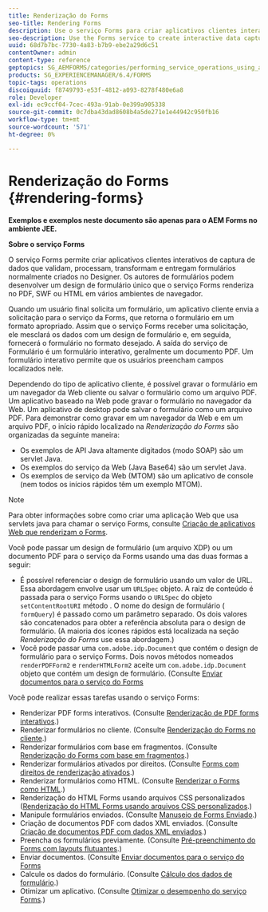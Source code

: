 ```yaml
---
title: Renderização do Forms
seo-title: Rendering Forms
description: Use o serviço Forms para criar aplicativos clientes interativos de captura de dados que validam, processam, transformam e entregam formulários normalmente criados no Designer. Os autores de formulários podem desenvolver um design de formulário único que o serviço Forms renderiza no PDF, SWF ou HTML em vários ambientes de navegador.
seo-description: Use the Forms service to create interactive data capture client applications that validate, process, transform, and deliver forms typically created in Designer. Form authors can develop a single form design that the Forms service renders in PDF, SWF, or HTML in various browser environments.
uuid: 68d7b7bc-7730-4a83-b7b9-ebe2a29d6c51
contentOwner: admin
content-type: reference
geptopics: SG_AEMFORMS/categories/performing_service_operations_using_apis
products: SG_EXPERIENCEMANAGER/6.4/FORMS
topic-tags: operations
discoiquuid: f8749793-e53f-4812-a093-8278f480e6a8
role: Developer
exl-id: ec9ccf04-7cec-493a-91ab-0e399a905338
source-git-commit: 0c7dba43dad8608b4a5de271e1e44942c950fb16
workflow-type: tm+mt
source-wordcount: '571'
ht-degree: 0%

---
```


# Renderização do Forms {#rendering-forms}

**Exemplos e exemplos neste documento são apenas para o AEM Forms no ambiente JEE.**

**Sobre o serviço Forms**

O serviço Forms permite criar aplicativos clientes interativos de captura de dados que validam, processam, transformam e entregam formulários normalmente criados no Designer. Os autores de formulários podem desenvolver um design de formulário único que o serviço Forms renderiza no PDF, SWF ou HTML em vários ambientes de navegador.

Quando um usuário final solicita um formulário, um aplicativo cliente envia a solicitação para o serviço da Forms, que retorna o formulário em um formato apropriado. Assim que o serviço Forms receber uma solicitação, ele mesclará os dados com um design de formulário e, em seguida, fornecerá o formulário no formato desejado. A saída do serviço de Formulário é um formulário interativo, geralmente um documento PDF. Um formulário interativo permite que os usuários preencham campos localizados nele.

Dependendo do tipo de aplicativo cliente, é possível gravar o formulário em um navegador da Web cliente ou salvar o formulário como um arquivo PDF. Um aplicativo baseado na Web pode gravar o formulário no navegador da Web. Um aplicativo de desktop pode salvar o formulário como um arquivo PDF. Para demonstrar como gravar em um navegador da Web e em um arquivo PDF, o início rápido localizado na *Renderização do Forms* são organizadas da seguinte maneira:

* Os exemplos de API Java altamente digitados (modo SOAP) são um servlet Java.
* Os exemplos do serviço da Web (Java Base64) são um servlet Java.
* Os exemplos de serviço da Web (MTOM) são um aplicativo de console (nem todos os inícios rápidos têm um exemplo MTOM).

>[!NOTE]
>
>Para obter informações sobre como criar uma aplicação Web que usa servlets java para chamar o serviço Forms, consulte [Criação de aplicativos Web que renderizam o Forms](/help/forms/developing/creating-web-applications-renders-forms.md).

Você pode passar um design de formulário (um arquivo XDP) ou um documento PDF para o serviço da Forms usando uma das duas formas a seguir:

* É possível referenciar o design de formulário usando um valor de URL. Essa abordagem envolve usar um `URLSpec` objeto. A raiz de conteúdo é passada para o serviço Forms usando o `URLSpec` do objeto `setContentRootURI` método . O nome do design de formulário ( `formQuery`) é passado como um parâmetro separado. Os dois valores são concatenados para obter a referência absoluta para o design de formulário. (A maioria dos ícones rápidos está localizada na seção *Renderização do Forms* use essa abordagem.)
* Você pode passar uma `com.adobe.idp.Document` que contém o design de formulário para o serviço Forms. Dois novos métodos nomeados `renderPDFForm2` e `renderHTMLForm2` aceite um `com.adobe.idp.Document` objeto que contém um design de formulário. (Consulte [Enviar documentos para o serviço do Forms](/help/forms/developing/passing-documents-forms-service.md)

Você pode realizar essas tarefas usando o serviço Forms:

* Renderizar PDF forms interativos. (Consulte [Renderização de PDF forms interativos](/help/forms/developing/rendering-interactive-pdf-forms.md).)
* Renderizar formulários no cliente. (Consulte [Renderização do Forms no cliente](/help/forms/developing/rendering-forms-client.md).)
* Renderizar formulários com base em fragmentos. (Consulte [Renderização do Forms com base em fragmentos](/help/forms/developing/rendering-forms-based-fragments.md).)
* Renderizar formulários ativados por direitos. (Consulte [Forms com direitos de renderização ativados](/help/forms/developing/rendering-rights-enabled-forms.md).)
* Renderizar formulários como HTML. (Consulte [Renderizar o Forms como HTML](/help/forms/developing/rendering-forms-html.md).)
* Renderização do HTML Forms usando arquivos CSS personalizados ([Renderização do HTML Forms usando arquivos CSS personalizados](/help/forms/developing/rendering-html-forms-using-custom.md).)
* Manipule formulários enviados. (Consulte [Manuseio de Forms Enviado](/help/forms/developing/handling-submitted-forms.md).)
* Criação de documentos PDF com dados XML enviados. (Consulte [Criação de documentos PDF com dados XML enviados](/help/forms/developing/creating-pdf-documents-submitted-xml.md).)
* Preencha os formulários previamente. (Consulte [Pré-preenchimento do Forms com layouts flutuantes](/help/forms/developing/prepopulating-forms-flowable-layouts.md).)
* Enviar documentos. (Consulte [Enviar documentos para o serviço do Forms](/help/forms/developing/passing-documents-forms-service.md)
* Calcule os dados do formulário. (Consulte [Cálculo dos dados de formulário](/help/forms/developing/calculating-form-data.md).)
* Otimizar um aplicativo. (Consulte [Otimizar o desempenho do serviço Forms](/help/forms/developing/optimizing-performance-forms-service.md).)
